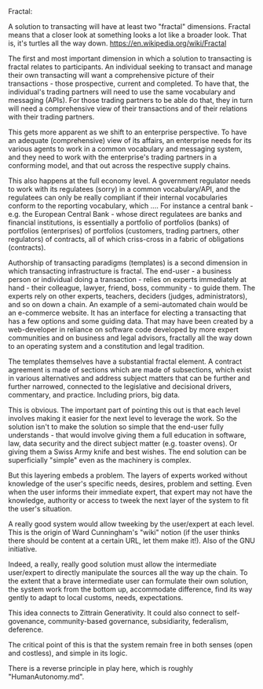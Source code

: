 Fractal:

A solution to transacting will have at least two "fractal" dimensions.  Fractal means that a closer look at something looks a lot like a broader look.  That is, it's turtles all the way down.  https://en.wikipedia.org/wiki/Fractal

The first and most important dimension in which a solution to transacting is fractal relates to participants.  An individual seeking to transact and manage their own transacting will want a comprehensive picture of their transactions - those prospective, current and completed.  To have that, the individual's trading partners will need to use the same vocabulary and messaging (APIs).  For those trading partners to be able do that, they in turn will need a comprehensive view of their transactions and of their relations with their trading partners.

This gets more apparent as we shift to an enterprise perspective.  To have an adequate (comprehensive) view of its affairs, an enterprise needs for its various agents to work in a common vocabulary and messaging system, and they need to work with the enterprise's trading partners in a conforming model, and that out across the respective supply chains. 

This also happens at the full economy level.  A government regulator needs to work with its regulatees (sorry) in a common vocabulary/API, and the regulatees can only be really compliant if their internal vocabularies conform to the reporting vocabulary, which ....    For instance a central bank - e.g. the European Central Bank - whose direct regulatees are banks and financial institutions, is essentially a portfolio of portfolios (banks) of portfolios (enterprises) of portfolios (customers, trading partners, other regulators) of contracts, all of which criss-cross in a fabric of obligations (contracts).


Authorship of transacting paradigms (templates) is a second dimension in which transacting infrastructure is fractal.  The end-user - a business person or individual doing a transaction - relies on experts immediately at hand - their colleague, lawyer, friend, boss, community - to guide them. The experts rely on other experts, teachers, deciders (judges, administrators), and so on down a chain.  An example of a semi-automated chain would be an e-commerce website.  It has an interface for electing a transacting that has a few options and some guiding data.  That may have been created by a web-developer in reliance on software code developed by more expert communities and on business and legal advisors, fractally all the way down to an operating system and a constitution and legal tradition. 

The templates themselves have a substantial fractal element.  A contract agreement is made of sections which are made of subsections, which exist in various alternatives and address subject matters that can be further and further narrowed, connected to the legislative and decisional drivers, commentary, and practice. Including priors, big data. 

This is obvious.  The important part of pointing this out is that each level involves making it easier for the next level to leverage the work.  So the solution isn't to make the solution so simple that the end-user fully understands - that would involve giving them a full education in software, law, data security and the direct subject matter (e.g. toaster ovens).  Or giving them a Swiss Army knife and best wishes.  The end solution can be superficially "simple" even as the machinery is complex.  

But this layering embeds a problem.  The layers of experts worked without knowledge of the user's specific needs, desires, problem and setting.  Even when the user informs their immediate expert, that expert may not have the knowledge, authority or access to tweek the next layer of the system to fit the user's situation.  

A really good system would allow tweeking by the user/expert at each level.  This is the origin of Ward Cunningham's "wiki" notion (if the user thinks there should be content at a certain URL, let them make it!).  Also of the GNU initiative.

Indeed, a really, really good solution must allow the intermediate user/expert to directly manipulate the sources all the way up the chain.  To the extent that a brave intermediate user can formulate their own solution, the system work from the bottom up, accommodate difference, find its way gently to adapt to local customs, needs, expectations.   

This idea connects to Zittrain Generativity.  It could also connect to self-govenance, community-based governance, subsidiarity, federalism, deference. 
  
The critical point of this is that the system remain free in both senses (open and costless), and simple in its logic.

There is a reverse principle in play here, which is roughly "HumanAutonomy.md".
  